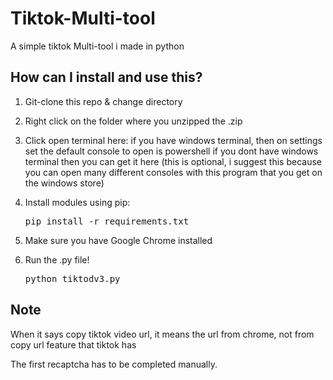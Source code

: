 # Tiktok-Multi-tool
A simple tiktok Multi-tool i made in python

## How can I install and use this?

1. Git-clone this repo & change directory

2. Right click on  the folder  where you unzipped  the .zip

3. Click open terminal  here:
if  you have windows  terminal, then on settings  set  the default  console  to open is  powershell
if you dont have windows  terminal then you can get it here (this is optional, i  suggest this because  you can open many different  consoles  with this program that you get on the windows  store)

4. Install modules using pip:
   <pre>pip install -r requirements.txt</pre>
   
5. Make sure you have Google Chrome installed

6. Run the .py file!
   <pre>python tiktodv3.py</pre>



## Note
When  it  says  copy tiktok video  url, it means  the url from chrome, not from  copy url  feature that tiktok has

The first recaptcha has to be completed manually.
